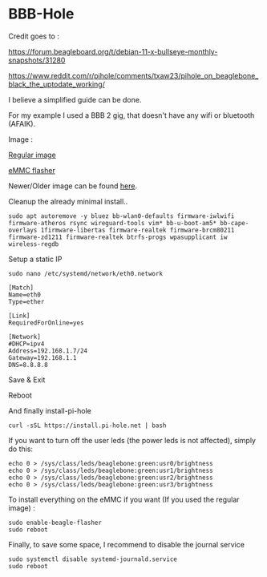 # BBB-Hole


Credit goes to :

https://forum.beagleboard.org/t/debian-11-x-bullseye-monthly-snapshots/31280

https://www.reddit.com/r/pihole/comments/txaw23/pihole_on_beaglebone_black_the_uptodate_working/


I believe a simplified guide can be done.

For my example I used a BBB 2 gig, that doesn't have any wifi or bluetooth (AFAIK).


Image :

[Regular image](https://rcn-ee.com/rootfs/bb.org/testing/2023-04-06/bullseye-minimal-armhf/am335x-debian-11.6-minimal-armhf-2023-04-06-2gb.img.xz)

[eMMC flasher](https://rcn-ee.com/rootfs/bb.org/testing/2023-04-06/bullseye-minimal-armhf/am335x-eMMC-flasher-debian-11.6-minimal-armhf-2023-04-06-2gb.img.xz)

Newer/Older image can be found [here](https://rcn-ee.com/rootfs/bb.org/testing/).

Cleanup the already minimal install..

```shell
sudo apt autoremove -y bluez bb-wlan0-defaults firmware-iwlwifi firmware-atheros rsync wireguard-tools vim* bb-u-boot-am5* bb-cape-overlays 1firmware-libertas firmware-realtek firmware-brcm80211 firmware-zd1211 firmware-realtek btrfs-progs wpasupplicant iw wireless-regdb
```

Setup a static IP
```shell
sudo nano /etc/systemd/network/eth0.network
```

```shell
[Match]
Name=eth0
Type=ether

[Link]
RequiredForOnline=yes

[Network]
#DHCP=ipv4
Address=192.168.1.7/24
Gateway=192.168.1.1
DNS=8.8.8.8
```

Save & Exit

Reboot



And finally install-pi-hole
```shell
curl -sSL https://install.pi-hole.net | bash
```

If you want to turn off the user leds (the power leds is not affected), simply do this:
```shell
echo 0 > /sys/class/leds/beaglebone:green:usr0/brightness
echo 0 > /sys/class/leds/beaglebone:green:usr1/brightness
echo 0 > /sys/class/leds/beaglebone:green:usr2/brightness
echo 0 > /sys/class/leds/beaglebone:green:usr3/brightness
```


To install everything on the eMMC if you want (If you used the regular image) :
```shell
sudo enable-beagle-flasher
sudo reboot
```


Finally, to save some space, I recommend to disable the journal service

```shell
sudo systemctl disable systemd-journald.service
sudo reboot
```
